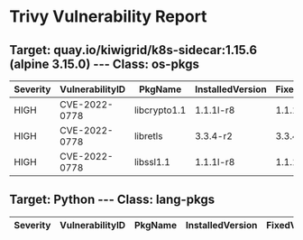 # Trivy Vulnerability Report

## Target: quay.io/kiwigrid/k8s-sidecar:1.15.6 (alpine 3.15.0) --- Class: os-pkgs
|Severity|VulnerabilityID|PkgName|InstalledVersion|FixedVersion|
|--------|---------------|-------|----------------|------------|
|HIGH|CVE-2022-0778|libcrypto1.1|1.1.1l-r8|1.1.1n-r0|
|HIGH|CVE-2022-0778|libretls|3.3.4-r2|3.3.4-r3|
|HIGH|CVE-2022-0778|libssl1.1|1.1.1l-r8|1.1.1n-r0|

## Target: Python --- Class: lang-pkgs
|Severity|VulnerabilityID|PkgName|InstalledVersion|FixedVersion|
|--------|---------------|-------|----------------|------------|
